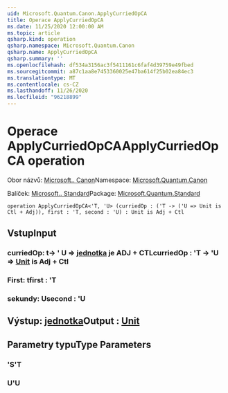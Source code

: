 ```yaml
---
uid: Microsoft.Quantum.Canon.ApplyCurriedOpCA
title: Operace ApplyCurriedOpCA
ms.date: 11/25/2020 12:00:00 AM
ms.topic: article
qsharp.kind: operation
qsharp.namespace: Microsoft.Quantum.Canon
qsharp.name: ApplyCurriedOpCA
qsharp.summary: ''
ms.openlocfilehash: df534a3156ac3f5411161c6faf4d39759e49fbed
ms.sourcegitcommit: a87c1aa8e7453360025e47ba614f25b02ea84ec3
ms.translationtype: MT
ms.contentlocale: cs-CZ
ms.lasthandoff: 11/26/2020
ms.locfileid: "96218899"
---
```

# <a name="applycurriedopca-operation"></a><span data-ttu-id="c3efe-102">Operace ApplyCurriedOpCA</span><span class="sxs-lookup"><span data-stu-id="c3efe-102">ApplyCurriedOpCA operation</span></span>

<span data-ttu-id="c3efe-103">Obor názvů: [Microsoft.. Canon](xref:Microsoft.Quantum.Canon)</span><span class="sxs-lookup"><span data-stu-id="c3efe-103">Namespace: [Microsoft.Quantum.Canon](xref:Microsoft.Quantum.Canon)</span></span>

<span data-ttu-id="c3efe-104">Balíček: [Microsoft.. Standard](https://nuget.org/packages/Microsoft.Quantum.Standard)</span><span class="sxs-lookup"><span data-stu-id="c3efe-104">Package: [Microsoft.Quantum.Standard](https://nuget.org/packages/Microsoft.Quantum.Standard)</span></span>




```qsharp
operation ApplyCurriedOpCA<'T, 'U> (curriedOp : ('T -> ('U => Unit is Ctl + Adj)), first : 'T, second : 'U) : Unit is Adj + Ctl
```


## <a name="input"></a><span data-ttu-id="c3efe-105">Vstup</span><span class="sxs-lookup"><span data-stu-id="c3efe-105">Input</span></span>

### <a name="curriedop--t---u--unit--is-adj--ctl"></a><span data-ttu-id="c3efe-106">curriedOp: t-> ' U => [jednotka](xref:microsoft.quantum.lang-ref.unit)  je ADJ + CTL</span><span class="sxs-lookup"><span data-stu-id="c3efe-106">curriedOp : 'T -> 'U => [Unit](xref:microsoft.quantum.lang-ref.unit)  is Adj + Ctl</span></span>




### <a name="first--t"></a><span data-ttu-id="c3efe-107">First: t</span><span class="sxs-lookup"><span data-stu-id="c3efe-107">first : 'T</span></span>




### <a name="second--u"></a><span data-ttu-id="c3efe-108">sekundy: U</span><span class="sxs-lookup"><span data-stu-id="c3efe-108">second : 'U</span></span>





## <a name="output--unit"></a><span data-ttu-id="c3efe-109">Výstup: [jednotka](xref:microsoft.quantum.lang-ref.unit)</span><span class="sxs-lookup"><span data-stu-id="c3efe-109">Output : [Unit](xref:microsoft.quantum.lang-ref.unit)</span></span>



## <a name="type-parameters"></a><span data-ttu-id="c3efe-110">Parametry typu</span><span class="sxs-lookup"><span data-stu-id="c3efe-110">Type Parameters</span></span>

### <a name="t"></a><span data-ttu-id="c3efe-111">'S</span><span class="sxs-lookup"><span data-stu-id="c3efe-111">'T</span></span>


### <a name="u"></a><span data-ttu-id="c3efe-112">U</span><span class="sxs-lookup"><span data-stu-id="c3efe-112">'U</span></span>

